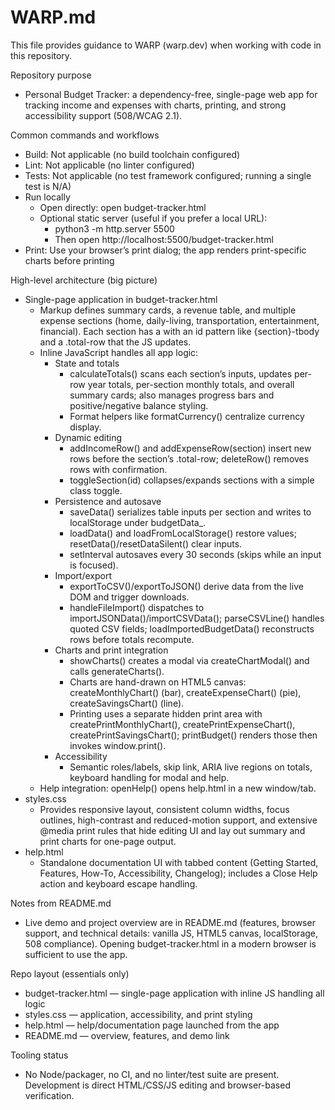 # WARP.md

This file provides guidance to WARP (warp.dev) when working with code in this repository.

Repository purpose
- Personal Budget Tracker: a dependency-free, single-page web app for tracking income and expenses with charts, printing, and strong accessibility support (508/WCAG 2.1).

Common commands and workflows
- Build: Not applicable (no build toolchain configured)
- Lint: Not applicable (no linter configured)
- Tests: Not applicable (no test framework configured; running a single test is N/A)
- Run locally
  - Open directly: open budget-tracker.html
  - Optional static server (useful if you prefer a local URL):
    - python3 -m http.server 5500
    - Then open http://localhost:5500/budget-tracker.html
- Print: Use your browser’s print dialog; the app renders print-specific charts before printing

High-level architecture (big picture)
- Single-page application in budget-tracker.html
  - Markup defines summary cards, a revenue table, and multiple expense sections (home, daily-living, transportation, entertainment, financial). Each section has a <tbody> with an id pattern like {section}-tbody and a .total-row that the JS updates.
  - Inline JavaScript handles all app logic:
    - State and totals
      - calculateTotals() scans each section’s inputs, updates per-row year totals, per-section monthly totals, and overall summary cards; also manages progress bars and positive/negative balance styling.
      - Format helpers like formatCurrency() centralize currency display.
    - Dynamic editing
      - addIncomeRow() and addExpenseRow(section) insert new rows before the section’s .total-row; deleteRow() removes rows with confirmation.
      - toggleSection(id) collapses/expands sections with a simple class toggle.
    - Persistence and autosave
      - saveData() serializes table inputs per section and writes to localStorage under budgetData_<year>.
      - loadData() and loadFromLocalStorage() restore values; resetData()/resetDataSilent() clear inputs.
      - setInterval autosaves every 30 seconds (skips while an input is focused).
    - Import/export
      - exportToCSV()/exportToJSON() derive data from the live DOM and trigger downloads.
      - handleFileImport() dispatches to importJSONData()/importCSVData(); parseCSVLine() handles quoted CSV fields; loadImportedBudgetData() reconstructs rows before totals recompute.
    - Charts and print integration
      - showCharts() creates a modal via createChartModal() and calls generateCharts().
      - Charts are hand-drawn on HTML5 canvas: createMonthlyChart() (bar), createExpenseChart() (pie), createSavingsChart() (line).
      - Printing uses a separate hidden print area with createPrintMonthlyChart(), createPrintExpenseChart(), createPrintSavingsChart(); printBudget() renders those then invokes window.print().
    - Accessibility
      - Semantic roles/labels, skip link, ARIA live regions on totals, keyboard handling for modal and help.
  - Help integration: openHelp() opens help.html in a new window/tab.
- styles.css
  - Provides responsive layout, consistent column widths, focus outlines, high-contrast and reduced-motion support, and extensive @media print rules that hide editing UI and lay out summary and print charts for one-page output.
- help.html
  - Standalone documentation UI with tabbed content (Getting Started, Features, How-To, Accessibility, Changelog); includes a Close Help action and keyboard escape handling.

Notes from README.md
- Live demo and project overview are in README.md (features, browser support, and technical details: vanilla JS, HTML5 canvas, localStorage, 508 compliance). Opening budget-tracker.html in a modern browser is sufficient to use the app.

Repo layout (essentials only)
- budget-tracker.html — single-page application with inline JS handling all logic
- styles.css — application, accessibility, and print styling
- help.html — help/documentation page launched from the app
- README.md — overview, features, and demo link

Tooling status
- No Node/packager, no CI, and no linter/test suite are present. Development is direct HTML/CSS/JS editing and browser-based verification.
